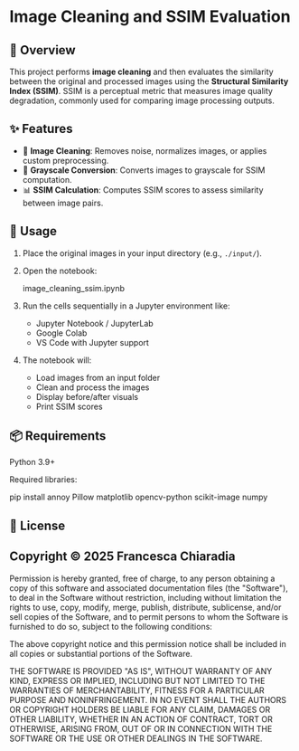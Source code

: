# Image Cleaning and SSIM Evaluation

## 📌 Overview

This project performs **image cleaning** and then evaluates the similarity between the original and processed images using the **Structural Similarity Index (SSIM)**. SSIM is a perceptual metric that measures image quality degradation, commonly used for comparing image processing outputs.

## ✨ Features

- 🧼 **Image Cleaning**: Removes noise, normalizes images, or applies custom preprocessing.
- 🖤 **Grayscale Conversion**: Converts images to grayscale for SSIM computation.
- 📊 **SSIM Calculation**: Computes SSIM scores to assess similarity between image pairs.

## 🚀 Usage

1. Place the original images in your input directory (e.g., `./input/`).
2. Open the notebook:

   image_cleaning_ssim.ipynb

3. Run the cells sequentially in a Jupyter environment like:
   - Jupyter Notebook / JupyterLab
   - Google Colab
   - VS Code with Jupyter support

4. The notebook will:
   - Load images from an input folder
   - Clean and process the images
   - Display before/after visuals
   - Print SSIM scores

## 📦 Requirements

Python 3.9+

Required libraries:

pip install annoy Pillow matplotlib opencv-python scikit-image numpy

## 📝 License

## Copyright © 2025 Francesca Chiaradia

Permission is hereby granted, free of charge, to any person obtaining a copy
of this software and associated documentation files (the "Software"), to deal
in the Software without restriction, including without limitation the rights
to use, copy, modify, merge, publish, distribute, sublicense, and/or sell
copies of the Software, and to permit persons to whom the Software is
furnished to do so, subject to the following conditions:

The above copyright notice and this permission notice shall be included in all
copies or substantial portions of the Software.

THE SOFTWARE IS PROVIDED "AS IS", WITHOUT WARRANTY OF ANY KIND, EXPRESS OR
IMPLIED, INCLUDING BUT NOT LIMITED TO THE WARRANTIES OF MERCHANTABILITY,
FITNESS FOR A PARTICULAR PURPOSE AND NONINFRINGEMENT. IN NO EVENT SHALL THE
AUTHORS OR COPYRIGHT HOLDERS BE LIABLE FOR ANY CLAIM, DAMAGES OR OTHER
LIABILITY, WHETHER IN AN ACTION OF CONTRACT, TORT OR OTHERWISE, ARISING FROM,
OUT OF OR IN CONNECTION WITH THE SOFTWARE OR THE USE OR OTHER DEALINGS IN THE
SOFTWARE.
